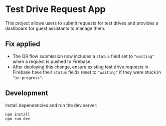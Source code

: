 # Test Drive Request App

This project allows users to submit requests for test drives and provides a dashboard for guest assistants to manage them.

## Fix applied
- The QR flow submission now includes a `status` field set to `"waiting"` when a request is pushed to Firebase.
- After deploying this change, ensure existing test drive requests in Firebase have their `status` fields reset to `"waiting"` if they were stuck in `"in-progress"`.

## Development
Install dependencies and run the dev server:

```bash
npm install
npm run dev
```


